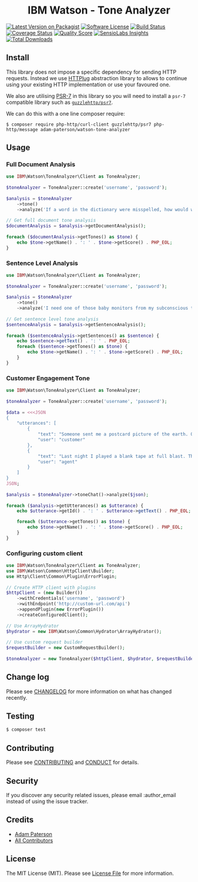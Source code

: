 <h1 align="center">IBM Watson - Tone Analyzer</h1>
<p align="center">

[![Latest Version on Packagist][ico-version]][link-packagist]
[![Software License][ico-license]](LICENSE.md)
[![Build Status][ico-travis]][link-travis]
[![Coverage Status][ico-scrutinizer]][link-scrutinizer]
[![Quality Score][ico-code-quality]][link-code-quality]
[![SensioLabs Insights][ico-sensiolabs]][link-sensiolabs]
[![Total Downloads][ico-downloads]][link-downloads]

</p>

## Install

This library does not impose a specific dependency for sending HTTP requests. Instead we use [HTTPlug](http://httplug.io/) abstraction library to allows to continue using your existing HTTP implementation or use your favoured one.

We also are utilising [PSR-7](http://www.php-fig.org/psr/psr-7/) in this library so you will need to install a `psr-7` compatible library such as [`guzzlehttp/psr7`](https://github.com/guzzle/psr7).

We can do this with a one line composer require:

```
$ composer require php-http/curl-client guzzlehttp/psr7 php-http/message adam-paterson/watson-tone-analyzer
```

## Usage
### Full Document Analysis
``` php 
use IBM\Watson\ToneAnalyzer\Client as ToneAnalyzer;
 
$toneAnalyzer = ToneAnalyzer::create('username', 'password');
 
$analysis = $toneAnalyzer
    ->tone()
    ->analyze('If a word in the dictionary were misspelled, how would we know?');
 
// Get full document tone analysis
$documentAnalysis = $analysis->getDocumentAnalysis();
 
foreach ($documentAnalysis->getTones() as $tone) {
    echo $tone->getName() . ': ' . $tone->getScore() . PHP_EOL;
}
```

### Sentence Level Analysis
```php
use IBM\Watson\ToneAnalyzer\Client as ToneAnalyzer;
 
$toneAnalyzer = ToneAnalyzer::create('username', 'password');
 
$analysis = $toneAnalyzer
    ->tone()
    ->analyze('I need one of those baby monitors from my subconscious to my consciousness so I can know what the hell I am really thinking about.');
 
// Get sentence level tone analysis
$sentenceAnalysis = $analysis->getSentenceAnalysis();
 
foreach ($sentenceAnalysis->getSentences() as $sentence) {
    echo $sentence->getText() . ': ' . PHP_EOL;
    foreach ($sentence->getTones() as $tone) {
        echo $tone->getName() . ': ' . $tone->getScore() . PHP_EOL;
    }
}
```

### Customer Engagement Tone
```php
use IBM\Watson\ToneAnalyzer\Client as ToneAnalyzer;
 
$toneAnalyzer = ToneAnalyzer::create('username', 'password');
 
$data = <<<JSON
{
    "utterances": [
        {
            "text": "Someone sent me a postcard picture of the earth. On the back it said, "Wish you were here.",
            "user": "customer"
        },
        {
            "text": "Last night I played a blank tape at full blast. The mime next door went nuts.",
            "user": "agent"
        }
    ]
}
JSON;
 
$analysis = $toneAnalyzer->toneChat()->analyze($json);
 
foreach ($analysis->getUtterances() as $utterance) {
    echo $utterance->getId() . ': ' . $utterance->getText() . PHP_EOL;

    foreach ($utterance->getTones() as $tone) {
        echo $tone->getName() . ': ' . $tone->getScore() . PHP_EOL;
    }
}
```

### Configuring custom client
```php
use IBM\Watson\ToneAnalyzer\Client as ToneAnalyzer;
use IBM\Watson\Common\HttpClient\Builder;
use Http\Client\Common\Plugin\ErrorPlugin;
 
// Create HTTP client with plugins
$httpClient = (new Builder())
    ->withCredentials('username', 'password')
    ->withEndpoint('http://custom-url.com/api')
    ->appendPlugin(new ErrorPlugin())
    ->createConfiguredClient();
 
// Use ArrayHydrator
$hydrator = new IBM\Watson\Common\Hydrator\ArrayHydrator();
 
// Use custom request builder
$requestBuilder = new CustomRequestBuilder();
 
$toneAnalyzer = new ToneAnalyzer($httpClient, $hydrator, $requestBuilder);
``` 

## Change log

Please see [CHANGELOG](CHANGELOG.md) for more information on what has changed recently.

## Testing

``` bash
$ composer test
```

## Contributing

Please see [CONTRIBUTING](CONTRIBUTING.md) and [CONDUCT](CONDUCT.md) for details.

## Security

If you discover any security related issues, please email :author_email instead of using the issue tracker.

## Credits

- [Adam Paterson][link-author]
- [All Contributors][link-contributors]

## License

The MIT License (MIT). Please see [License File](LICENSE.md) for more information.

[ico-version]: https://img.shields.io/packagist/v/adam-paterson/ibm-watson-sdk.svg?style=flat-square
[ico-license]: https://img.shields.io/badge/license-MIT-brightgreen.svg?style=flat-square
[ico-travis]: https://img.shields.io/travis/adam-paterson/ibm-watson-sdk/develop.svg?style=flat-square
[ico-scrutinizer]: https://img.shields.io/scrutinizer/coverage/g/adam-paterson/ibm-watson-sdk.svg?style=flat-square
[ico-code-quality]: https://img.shields.io/scrutinizer/g/adam-paterson/ibm-watson-sdk.svg?style=flat-square
[ico-sensiolabs]: https://img.shields.io/sensiolabs/i/ae060475-0619-487c-bfdf-7d763574b7b9.svg?style=flat-square
[ico-downloads]: https://img.shields.io/packagist/dt/adam-paterson/ibm-watson-sdk.svg?style=flat-square

[link-packagist]: https://packagist.org/packages/adam-paterson/ibm-watson-sdk
[link-travis]: https://travis-ci.org/adam-paterson/ibm-watson-sdk
[link-scrutinizer]: https://scrutinizer-ci.com/g/adam-paterson/ibm-watson-sdk/code-structure
[link-code-quality]: https://scrutinizer-ci.com/g/adam-paterson/ibm-watson-sdk
[link-sensiolabs]: https://insight.sensiolabs.com/projects/ae060475-0619-487c-bfdf-7d763574b7b9
[link-downloads]: https://packagist.org/packages/adam-paterson/ibm-watson-sdk
[link-author]: https://github.com/:author_username
[link-contributors]: ../../contributors
